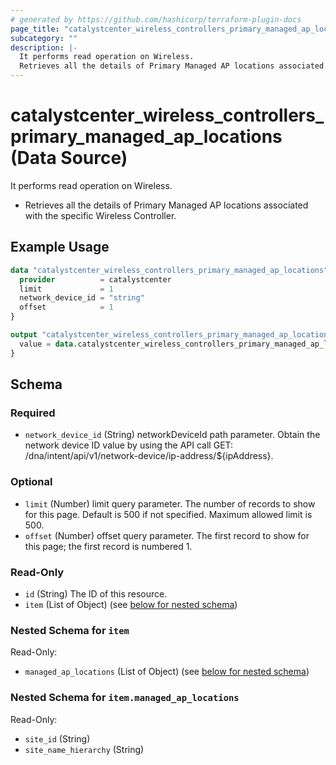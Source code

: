 ```yaml
---
# generated by https://github.com/hashicorp/terraform-plugin-docs
page_title: "catalystcenter_wireless_controllers_primary_managed_ap_locations Data Source - terraform-provider-catalystcenter"
subcategory: ""
description: |-
  It performs read operation on Wireless.
  Retrieves all the details of Primary Managed AP locations associated with the specific Wireless Controller.
---
```


# catalystcenter_wireless_controllers_primary_managed_ap_locations (Data Source)

It performs read operation on Wireless.

- Retrieves all the details of Primary Managed AP locations associated with the specific Wireless Controller.

## Example Usage

```terraform
data "catalystcenter_wireless_controllers_primary_managed_ap_locations" "example" {
  provider          = catalystcenter
  limit             = 1
  network_device_id = "string"
  offset            = 1
}

output "catalystcenter_wireless_controllers_primary_managed_ap_locations_example" {
  value = data.catalystcenter_wireless_controllers_primary_managed_ap_locations.example.item
}
```

<!-- schema generated by tfplugindocs -->
## Schema

### Required

- `network_device_id` (String) networkDeviceId path parameter. Obtain the network device ID value by using the API call GET: /dna/intent/api/v1/network-device/ip-address/${ipAddress}.

### Optional

- `limit` (Number) limit query parameter. The number of records to show for this page. Default is 500 if not specified. Maximum allowed limit is 500.
- `offset` (Number) offset query parameter. The first record to show for this page; the first record is numbered 1.

### Read-Only

- `id` (String) The ID of this resource.
- `item` (List of Object) (see [below for nested schema](#nestedatt--item))

<a id="nestedatt--item"></a>
### Nested Schema for `item`

Read-Only:

- `managed_ap_locations` (List of Object) (see [below for nested schema](#nestedobjatt--item--managed_ap_locations))

<a id="nestedobjatt--item--managed_ap_locations"></a>
### Nested Schema for `item.managed_ap_locations`

Read-Only:

- `site_id` (String)
- `site_name_hierarchy` (String)
